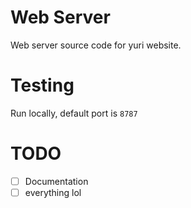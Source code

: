 # Web Server

Web server source code for yuri website.

# Testing

Run locally, default port is `8787`

# TODO

- [ ] Documentation
- [ ] everything lol
